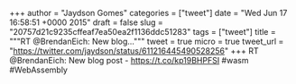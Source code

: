 
+++
author = "Jaydson Gomes"
categories = ["tweet"]
date = "Wed Jun 17 16:58:51 +0000 2015"
draft = false
slug = "20757d21c9235cffeaf7ea50ea2f1136ddc51283"
tags = ["tweet"]
title = """RT @BrendanEich: New blog..."""
tweet = true
micro = true
tweet_url = "https://twitter.com/jaydson/status/611216445490528256"
+++
RT @BrendanEich: New blog post - https://t.co/kp19BHPFSI #wasm #WebAssembly
